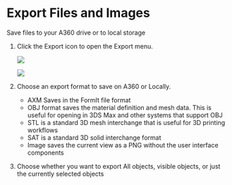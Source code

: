 # Export Files and Images

Save files to your A360 drive or to local storage

1. Click the Export icon to open the Export menu.

   ![](Images/GUID-0FE88E44-6422-45F1-B81A-994160E2CD21-low.png)

   ![](Images/GUID-F16641A9-7EA8-419B-9CD3-EF040AD49C41-low.png)

2. Choose an export format to save on A360 or Locally.

   * AXM Saves in the FormIt file format
   * OBJ format saves the material definition and mesh data. This is useful for opening in 3DS Max and other systems that support OBJ
   * STL is a standard 3D mesh interchange that is useful for 3D printing workflows
   * SAT is a standard 3D solid interchange format
   * Image saves the current view as a PNG without the user interface components

3. Choose whether you want to export All objects, visible objects, or just the currently selected objects



